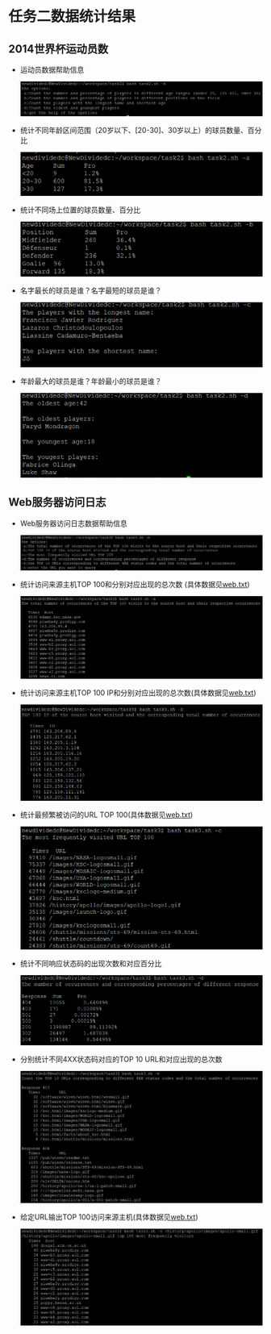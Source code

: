 # 任务二数据统计结果

## 2014世界杯运动员数

* 运动员数据帮助信息
    
    ![运动员数据帮助信息](t2image/帮助文档.PNG)

* 统计不同年龄区间范围（20岁以下、[20-30]、30岁以上）的球员数量、百分比
  
  ![年纪范围统计结果](t2image/年纪范围统计结果.PNG)

* 统计不同场上位置的球员数量、百分比
  
  ![球场位置统计结果](t2image/球场位置统计.PNG)

* 名字最长的球员是谁？名字最短的球员是谁？
  
  ![名字长短统计](t2image/名字长短统计.PNG)

* 年龄最大的球员是谁？年龄最小的球员是谁？
  
  ![年纪最大最小统计](t2image/年纪最大最小统计.PNG)


## Web服务器访问日志 

* Web服务器访问日志数据帮助信息
    
    ![Web服务器访问日志数据帮助信息](t3image/帮助文档.PNG)

* 统计访问来源主机TOP 100和分别对应出现的总次数 (具体数据见[web.txt](https://github.com/CUCCS/linux-2020-NewDividedc/blob/chap0x04/chap0x04/web.txt))
  
  ![top100host](t3image/top100host.PNG)

* 统计访问来源主机TOP 100 IP和分别对应出现的总次数(具体数据见[web.txt](https://github.com/CUCCS/linux-2020-NewDividedc/blob/chap0x04/chap0x04/web.txt))
  
  ![top100id](t3image/top100id.PNG)

* 统计最频繁被访问的URL TOP 100(具体数据见[web.txt](https://github.com/CUCCS/linux-2020-NewDividedc/blob/chap0x04/chap0x04/web.txt))
  
  ![top100url](t3image/top100url.PNG)

* 统计不同响应状态码的出现次数和对应百分比
  
  ![response](t3image/response.PNG)

* 分别统计不同4XX状态码对应的TOP 10 URL和对应出现的总次数
  
  ![4xxrespenseTop10](t3image/4xxresponsetop10.PNG)

* 给定URL输出TOP 100访问来源主机(具体数据见[web.txt](https://github.com/CUCCS/linux-2020-NewDividedc/blob/chap0x04/chap0x04/web.txt))
  
  ![指定url对应top100host](t3image/指定url对应top100host.PNG)

